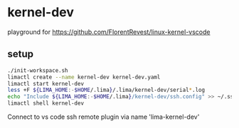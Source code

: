 # kernel-dev

playground for https://github.com/FlorentRevest/linux-kernel-vscode

## setup

```bash
./init-workspace.sh
limactl create --name kernel-dev kernel-dev.yaml
limactl start kernel-dev
less +F ${LIMA_HOME:-$HOME/.lima}/.lima/kernel-dev/serial*.log
echo "Include ${LIMA_HOME:-$HOME/.lima}/kernel-dev/ssh.config" >> ~/.ssh/config
limactl shell kernel-dev
```

Connect to vs code ssh remote plugin via name 'lima-kernel-dev'
